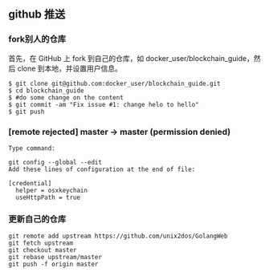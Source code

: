 ## github 推送


### fork别人的仓库
首先，在 GitHub 上 fork 到自己的仓库，如 docker_user/blockchain_guide，然后 clone 到本地，并设置用户信息。

```
$ git clone git@github.com:docker_user/blockchain_guide.git
$ cd blockchain_guide
$ #do some change on the content
$ git commit -am "Fix issue #1: change helo to hello"
$ git push
```



### [remote rejected] master -> master (permission denied)

```
Type command:

git config --global --edit
Add these lines of configuration at the end of file:

[credential]
  helper = osxkeychain
  useHttpPath = true
```
  
  
### 更新自己的仓库
  
  ```
  git remote add upstream https://github.com/unix2dos/GolangWeb
  git fetch upstream
  git checkout master
  git rebase upstream/master
  git push -f origin master
  ```
 